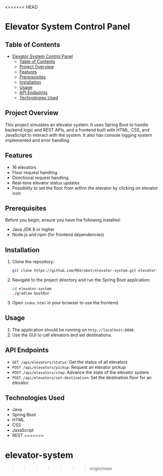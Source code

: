 <<<<<<< HEAD
# Elevator System Control Panel

## Table of Contents

- [Elevator System Control Panel](#elevator-system-control-panel)
    - [Table of Contents](#table-of-contents)
    - [Project Overview](#project-overview)
    - [Features](#features)
    - [Prerequisites](#prerequisites)
    - [Installation](#installation)
    - [Usage](#usage)
    - [API Endpoints](#api-endpoints)
    - [Technologies Used](#technologies-used)

## Project Overview

This project simulates an elevator system.
It uses Spring Boot to handle backend logic and REST APIs, and a frontend built with HTML, CSS, and JavaScript to interact with the system.
It also has console logging system implemented and error handling.

## Features

- 16 elevators
- Floor request handling
- Directional request handling
- Real-time elevator status updates
- Possibility to set the floor from within the elevator by clicking on elevator icon

## Prerequisites

Before you begin, ensure you have the following installed:

- Java JDK 8 or higher
- Node.js and npm (for frontend dependencies)

## Installation

1. Clone the repository:

    ```sh
    git clone https://github.com/MSkrobot/elevator-system.git elevator-system
    ```

2. Navigate to the project directory and run the Spring Boot application:

    ```sh
    cd elevator-system
    ./gradlew bootRun
    ```

3. Open `index.html` in your browser to use the frontend.

## Usage

1. The application should be running on `http://localhost:8080`.
2. Use the GUI to call elevators and set destinations.

## API Endpoints

- `GET /api/elevators/status`: Get the status of all elevators
- `POST /api/elevators/pickup`: Request an elevator pickup
- `POST /api/elevators/step`: Advance the state of the elevator system
- `POST /api/elevators/set-destination`: Set the destination floor for an elevator

## Technologies Used

- Java
- Spring Boot
- HTML
- CSS
- JavaScript
- REST
=======
# elevator-system
>>>>>>> origin/main
